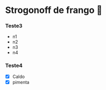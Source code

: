 # Strogonoff de frango :chicken:



### Teste3

- n1
- n2
- n3
- n4

### Teste4

- [x] Caldo
- [x] pimenta